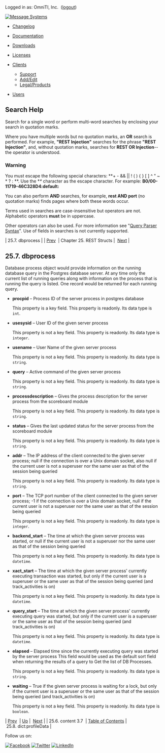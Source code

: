 Logged in as: OmniTI, Inc.  ([logout](https://support.messagesystems.com/logout.php))

[![Message Systems](https://support.messagesystems.com/images/ms-white205.png)](https://support.messagesystems.com/start.php) 

*   [Changelog](https://support.messagesystems.com/start.php?show=changelog)
*   [Documentation](https://support.messagesystems.com/docs/)
*   [Downloads](https://support.messagesystems.com/start.php)

*   [Licenses](https://support.messagesystems.com/license_summary.php)
*   <a href="">Clients</a>
    *   [Support](https://support.messagesystems.com/cs.php)
    *   [Add/Edit](https://support.messagesystems.com/edit_client.php)
    *   [Legal/Products](https://support.messagesystems.com/edit_products.php)
*   [Users](https://support.messagesystems.com/edit_customer.php)

## Search Help

Search for a single word or perform multi-word searches by enclosing your search in quotation marks.

Where you have multiple words but no quotation marks, an **OR** search is performed. For example, **"REST Injection"** searches for the phrase **"REST Injection"**, and, without quotation marks, searches for **REST OR Injection**--the operator is understood.

### Warning

You must escape the following special characters: **+ - && || ! ( ) { } [ ] ^ " ~ * ? : \**. Use the **\** character as the escape character. For example: **B0/00-11719-46C328D4\:default\:**

You can also perform **AND** searches, for example, **rest AND port** (no quotation marks) finds pages where both these words occur.

Terms used in searches are case-insensitive but operators are not. Alphabetic operators **must** be in uppercase.

Other operators can also be used. For more information see "[Query Parser Syntax](https://lucene.apache.org/core/old_versioned_docs/versions/3_0_0/queryparsersyntax.html)". Use of fields in searches is not currently supported.

| 25.7. dbprocess |
| [Prev](rest.autogen.struct.content3.7.php)  | Chapter 25. REST Structs |  [Next](rest.autogen.struct.dict.profileData.php) |

## 25.7. dbprocess

Database process object would provide information on the running database query in the Postgres database server. At any time only the current list of running queries along with information on the process that is running the query is listed. One record would be returned for each running query.

*   **procpid** – Process ID of the server process in postgres database

    This property is a key field. This property is readonly. Its data type is `int`.

*   **usesysid** – User ID of the given server process

    This property is not a key field. This property is readonly. Its data type is `integer`.

*   **usename** – User Name of the given server process

    This property is not a key field. This property is readonly. Its data type is `string`.

*   **query** – Active command of the given server process

    This property is not a key field. This property is readonly. Its data type is `string`.

*   **processdescription** – Gives the process description for the server process from the scoreboard module

    This property is not a key field. This property is readonly. Its data type is `string`.

*   **status** – Gives the last updated status for the server process from the scoreboard module

    This property is not a key field. This property is readonly. Its data type is `string`.

*   **addr** – The IP address of the client connected to the given server process; null if the connection is over a Unix domain socket, also null if the current user is not a superuser nor the same user as that of the session being queried

    This property is not a key field. This property is readonly. Its data type is `string`.

*   **port** – The TCP port number of the client connected to the given server process; -1 if the connection is over a Unix domain socket, null if the current user is not a superuser nor the same user as that of the session being queried

    This property is not a key field. This property is readonly. Its data type is `integer`.

*   **backend_start** – The time at which the given server process was started, or null if the current user is not a superuser nor the same user as that of the session being queried

    This property is not a key field. This property is readonly. Its data type is `datetime`.

*   **xact_start** – The time at which the given server process' currently executing transaction was started, but only if the current user is a superuser or the same user as that of the session being queried (and track_activities is on)

    This property is not a key field. This property is readonly. Its data type is `datetime`.

*   **query_start** – The time at which the given server process' currently executing query was started, but only if the current user is a superuser or the same user as that of the session being queried (and track_activities is on)

    This property is not a key field. This property is readonly. Its data type is `datetime`.

*   **elapsed** – Elapsed time since the currently executing query was started by the server process This field would be used as the default sort field when returning the results of a query to Get the list of DB Processes.

    This property is not a key field. This property is readonly. Its data type is `string`.

*   **waiting** – True if the given server process is waiting for a lock, but only if the current user is a superuser or the same user as that of the session being queried (and track_activities is on)

    This property is not a key field. This property is readonly. Its data type is `boolean`.

| [Prev](rest.autogen.struct.content3.7.php)  | [Up](rest.autogen.structs.php) |  [Next](rest.autogen.struct.dict.profileData.php) |
| 25.6. content 3.7  | [Table of Contents](index.php) |  25.8. dict:profileData |

Follow us on:

[![Facebook](https://support.messagesystems.com/images/icon-facebook.png)](http://www.facebook.com/messagesystems) [![Twitter](https://support.messagesystems.com/images/icon-twitter.png)](http://twitter.com/#!/MessageSystems) [![LinkedIn](https://support.messagesystems.com/images/icon-linkedin.png)](http://www.linkedin.com/company/message-systems)